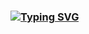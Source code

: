 ### [![Typing SVG](https://readme-typing-svg.demolab.com?font=JetBrains+MOno&size=25&pause=1000&color=0097F7&random=false&width=435&lines=hi%2C+my+name+is+biz)](https://git.io/typing-svg)

<!--
**bluwarerbx/bluwarerbx** is a ✨ _special_ ✨ repository because its `README.md` (this file) appears on your GitHub profile.

Here are some ideas to get you started:

- 🔭 I’m currently working on ...
- 🌱 I’m currently learning ...
- 👯 I’m looking to collaborate on ...
- 🤔 I’m looking for help with ...
- 💬 Ask me about ...
- 📫 How to reach me: ...
- 😄 Pronouns: ...
- ⚡ Fun fact: ...
-->
